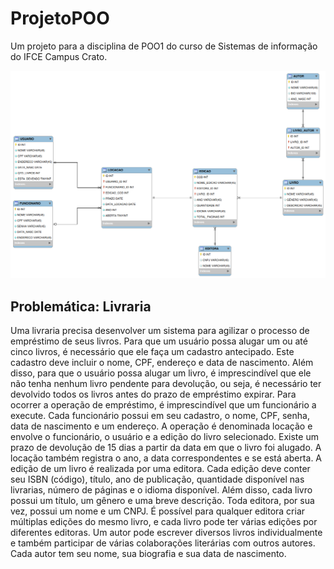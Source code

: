 # ProjetoPOO
Um projeto para a disciplina de POO1 do curso de Sistemas de informação do IFCE Campus Crato.

<img src="./database/livraria_logico.png">

<h2>Problemática: Livraria </h2> 
<p>Uma livraria precisa desenvolver um sistema para agilizar o
processo de empréstimo de seus livros.
Para que um usuário possa alugar um ou até cinco livros, é necessário
que ele faça um cadastro antecipado. Este cadastro deve incluir o
nome, CPF, endereço e data de nascimento. Além disso, para que o
usuário possa alugar um livro, é imprescindível que ele não tenha
nenhum livro pendente para devolução, ou seja, é necessário ter
devolvido todos os livros antes do prazo de empréstimo expirar.
Para ocorrer a operação de empréstimo, é imprescindível que um
funcionário a execute. Cada funcionário possui em seu cadastro, o
nome, CPF, senha, data de nascimento e um endereço. A operação é
denominada locação e envolve o funcionário, o usuário e a edição do
livro selecionado. Existe um prazo de devolução de 15 dias a partir da
data em que o livro foi alugado. A locação também registra o ano, a data
correspondentes e se está aberta.
A edição de um livro é realizada por uma editora. Cada edição deve
conter seu ISBN (código), título, ano de publicação, quantidade
disponível nas livrarias, número de páginas e o idioma disponível. Além
disso, cada livro possui um título, um gênero e uma breve descrição.
Toda editora, por sua vez, possui um nome e um CNPJ. É possível para
qualquer editora criar múltiplas edições do mesmo livro, e cada livro
pode ter várias edições por diferentes editoras.
Um autor pode escrever diversos livros individualmente e também
participar de várias colaborações literárias com outros autores. Cada
autor tem seu nome, sua biografia e sua data de nascimento. </p>